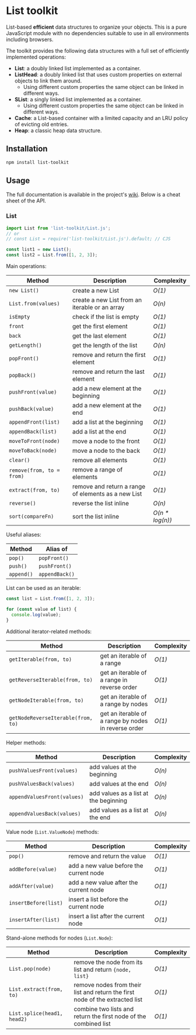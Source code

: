 # List toolkit

List-based **efficient** data structures to organize your objects.
This is a pure JavaScript module with no dependencies
suitable to use in all environments including browsers.

The toolkit provides the following data structures with a full set of efficiently implemented operations:

* **List**: a doubly linked list implemented as a container.
* **ListHead**: a doubly linked list that uses custom properties on external objects to link them around.
  * Using different custom properties the same object can be linked in different ways.
* **SList**: a singly linked list implemented as a container.
  * Using different custom properties the same object can be linked in different ways.
* **Cache**: a List-based container with a limited capacity and an LRU policy of evicting old entries.
* **Heap**: a classic heap data structure.

## Installation

```bash
npm install list-toolkit
```

## Usage

The full documentation is available in the project's [wiki](https://github.com/uhop/list-toolkit/wiki). Below is a cheat sheet of the API.

### List

```js
import List from 'list-toolkit/List.js';
// or
// const List = require('list-toolkit/List.js').default; // CJS

const list1 = new List();
const list2 = List.from([1, 2, 3]);
```

Main operations:

| Method | Description | Complexity |
|------|-----------|-----|
| `new List()` | create a new List | *O(1)* |
| `List.from(values)` | create a new List from an iterable or an array | *O(n)* |
| `isEmpty` | check if the list is empty | *O(1)* |
| `front` | get the first element | *O(1)* |
| `back` | get the last element | *O(1)* |
| `getLength()` | get the length of the list | *O(n)* |
| `popFront()` | remove and return the first element | *O(1)* |
| `popBack()` | remove and return the last element | *O(1)* |
| `pushFront(value)` | add a new element at the beginning | *O(1)* |
| `pushBack(value)` | add a new element at the end | *O(1)* |
| `appendFront(list)` | add a list at the beginning | *O(1)* |
| `appendBack(list)` | add a list at the end | *O(1)* |
| `moveToFront(node)` | move a node to the front | *O(1)* |
| `moveToBack(node)` | move a node to the back | *O(1)* |
| `clear()` | remove all elements | *O(1)* |
| `remove(from, to = from)` | remove a range of elements | *O(1)* |
| `extract(from, to)` | remove and return a range of elements as a new List | *O(1)* |
| `reverse()` | reverse the list inline | *O(n)* |
| `sort(compareFn)` | sort the list inline | *O(n * log(n))* |

Useful aliases:

| Method | Alias of |
|------|-----------|
| `pop()` | `popFront()` |
| `push()` | `pushFront()` |
| `append()` | `appendBack()` |

List can be used as an iterable:

```js
const list = List.from([1, 2, 3]);

for (const value of list) {
  console.log(value);
}
```

Additional iterator-related methods:

| Method | Description | Complexity |
|------|-----------|-----|
| `getIterable(from, to)` | get an iterable of a range | *O(1)* |
| `getReverseIterable(from, to)` | get an iterable of a range in reverse order | *O(1)* |
| `getNodeIterable(from, to)` | get an iterable of a range by nodes | *O(1)* |
| `getNodeReverseIterable(from, to)` | get an iterable of a range by nodes in reverse order | *O(1)* |

Helper methods:

| Method | Description | Complexity |
|------|-----------|-----|
| `pushValuesFront(values)` | add values at the beginning | *O(n)* |
| `pushValuesBack(values)` | add values at the end | *O(n)* |
| `appendValuesFront(values)` | add values as a list at the beginning | *O(n)* |
| `appendValuesBack(values)` | add values as a list at the end | *O(n)* |

Value node (`List.ValueNode`) methods:

| Method | Description | Complexity |
|------|-----------|-----|
| `pop()` | remove and return the value | *O(1)* |
| `addBefore(value)` | add a new value before the current node | *O(1)* |
| `addAfter(value)` | add a new value after the current node | *O(1)* |
| `insertBefore(list)` | insert a list before the current node | *O(1)* |
| `insertAfter(list)` | insert a list after the current node | *O(1)* |

Stand-alone methods for nodes (`List.Node`):

| Method | Description | Complexity |
|------|-----------|-----|
| `List.pop(node)` | remove the node from its list and return `{node, list}` | *O(1)* |
| `List.extract(from, to)` | remove nodes from their list and return the first node of the extracted list | *O(1)* |
| `List.splice(head1, head2)` | combine two lists and return the first node of the combined list | *O(1)* |

